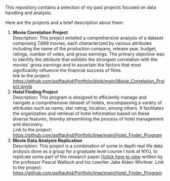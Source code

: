 This repository contains a selection of my past projects focused on data handling and analysis.

Here are the projects and a brief description about them:  
1) __Movie Correlation Project__  
   Description: This project entailed a comprehensive analysis of a dataset comprising 7,669 movies, each characterized by various              attributes including the name of the production company, release year, budget, ratings, number of votes, and gross earnings. The primary     objective was to identify the attribute that exhibits the strongest correlation with the movies' gross earnings and to ascertain the         factors that most significantly influence the financial success of films.  
   link to the project: https://github.com/asiftauhid/Portfolio/blob/main/Movie_Correlation_Project.ipynb
3) __Hotel Finding Project__   
   Description: This program is designed to efficiently manage and navigate a comprehensive dataset of hotels, encompassing a variety of        attributes such as name, star rating, location, among others. It facilitates the organization and retrieval of hotel information based       on these diverse features, thereby streamlining the process of hotel management and discovery.   
   Link to the project: https://github.com/asiftauhid/Portfolio/tree/main/Hotel_Finder_Program
3) __Movie Data Analysis Replication__   
   Description: This project is a combination of some in depth real life data analysis done as a group for a graduate level course I took at    NYU, to replicate some part of the research paper [([click here to view](https://blog.pascallisch.net/wpcontent/uploads/2017/11/proj110107.pdf) written by the professor Pascal Wallisch and his cowriter Jake Alden    Whritner.
   Link to the project: https://github.com/asiftauhid/Portfolio/tree/main/Hotel_Finder_Program
